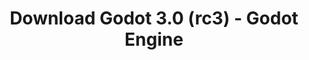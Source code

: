 ---
# Generated by /tools/generators/src/download_archive_generator !!! do not edit by hand !!!
title: 'Download Godot 3.0 (rc3) - Godot Engine'
type: 'download/archive'
name: '3.0'
flavor: 'rc3'
release_date: '2018-01-24T02:00:00-00:00'
release_notes: 'article/dev-snapshot-godot-3-0-rc-3/'
primaryPlatforms:
  - 'android.apk'
  - 'macos.universal'
  - 'windows.64'
  - 'linux_server.headless.64'
  - 'web'
  - 'templates'
links:
  android.apk:
    name: 'android.apk'
    title: 'Android'
    caption: 'APK Universal (ARM64 + ARMv7 + x86_64 + x86)'
    tags:
      - 'APK download'
      - 'ARM64/v7'
      - 'x86 (64 & 32 bit)'
    hosts:
      github_builds:
        regular: 'https://github.com/godotengine/godot-builds/releases/download/3.0-rc3/Godot_v3.0-rc3_android_editor.apk'
        mono: '#'
      github:
        regular: 'https://github.com/godotengine/godot/releases/download/3.0-rc3/Godot_v3.0-rc3_android_editor.apk'
        mono: '#'
  macos.universal:
    name: 'macos.universal'
    title: 'macOS'
    caption: 'Universal (x86_64 + Silício da Apple)'
    tags:
      - 'Intel/Apple Silicon'
      - '64 bit'
    hosts:
      github_builds:
        regular: 'https://github.com/godotengine/godot-builds/releases/download/3.0-rc3/Godot_v3.0-rc3_osx.universal.zip'
        mono: 'https://github.com/godotengine/godot-builds/releases/download/3.0-rc3/Godot_v3.0-rc3_mono_osx.universal.zip'
      github:
        regular: 'https://github.com/godotengine/godot/releases/download/3.0-rc3/Godot_v3.0-rc3_osx.universal.zip'
        mono: 'https://github.com/godotengine/godot/releases/download/3.0-rc3/Godot_v3.0-rc3_mono_osx.universal.zip'
  windows.64:
    name: 'windows.64'
    title: 'Windows'
    caption: 'Padrão (x86_64)'
    tags:
      - '64 bit'
    hosts:
      github_builds:
        regular: 'https://github.com/godotengine/godot-builds/releases/download/3.0-rc3/Godot_v3.0-rc3_win64.exe.zip'
        mono: 'https://github.com/godotengine/godot-builds/releases/download/3.0-rc3/Godot_v3.0-rc3_mono_win64.zip'
      github:
        regular: 'https://github.com/godotengine/godot/releases/download/3.0-rc3/Godot_v3.0-rc3_win64.exe.zip'
        mono: 'https://github.com/godotengine/godot/releases/download/3.0-rc3/Godot_v3.0-rc3_mono_win64.zip'
  linux_server.headless.64:
    name: 'linux_server.headless.64'
    title: 'Linux Server'
    caption: 'Headless (x86_64)'
    tags:
      - '64 bit'
      - 'Headless'
    hosts:
      github_builds:
        regular: 'https://github.com/godotengine/godot-builds/releases/download/3.0-rc3/Godot_v3.0-rc3_linux_headless.64.zip'
        mono: 'https://github.com/godotengine/godot-builds/releases/download/3.0-rc3/Godot_v3.0-rc3_mono_linux_headless_64.zip'
      github:
        regular: 'https://github.com/godotengine/godot/releases/download/3.0-rc3/Godot_v3.0-rc3_linux_headless.64.zip'
        mono: 'https://github.com/godotengine/godot/releases/download/3.0-rc3/Godot_v3.0-rc3_mono_linux_headless_64.zip'
  web:
    name: 'web'
    title: 'Editor Web'
    caption: ''
    tags:
      - 'Self-hosted'
      - 'Cross-platform'
    hosts:
      github_builds:
        regular: 'https://github.com/godotengine/godot-builds/releases/download/3.0-rc3/Godot_v3.0-rc3_web_editor.zip'
        mono: '#'
      github:
        regular: 'https://github.com/godotengine/godot/releases/download/3.0-rc3/Godot_v3.0-rc3_web_editor.zip'
        mono: '#'
  linux.64:
    name: 'linux.64'
    title: 'Linux'
    caption: 'Padrão (x86_64)'
    tags:
      - '64 bit'
    hosts:
      github_builds:
        regular: 'https://github.com/godotengine/godot-builds/releases/download/3.0-rc3/Godot_v3.0-rc3_x11.64.zip'
        mono: 'https://github.com/godotengine/godot-builds/releases/download/3.0-rc3/Godot_v3.0-rc3_mono_x11_64.zip'
      github:
        regular: 'https://github.com/godotengine/godot/releases/download/3.0-rc3/Godot_v3.0-rc3_x11.64.zip'
        mono: 'https://github.com/godotengine/godot/releases/download/3.0-rc3/Godot_v3.0-rc3_mono_x11_64.zip'
  linux.32:
    name: 'linux.32'
    title: 'Linux'
    caption: 'Padrão (x86)'
    tags:
      - '32 bit'
    hosts:
      github_builds:
        regular: 'https://github.com/godotengine/godot-builds/releases/download/3.0-rc3/Godot_v3.0-rc3_x11.32.zip'
        mono: 'https://github.com/godotengine/godot-builds/releases/download/3.0-rc3/Godot_v3.0-rc3_mono_x11_32.zip'
      github:
        regular: 'https://github.com/godotengine/godot/releases/download/3.0-rc3/Godot_v3.0-rc3_x11.32.zip'
        mono: 'https://github.com/godotengine/godot/releases/download/3.0-rc3/Godot_v3.0-rc3_mono_x11_32.zip'
  windows.32:
    name: 'windows.32'
    title: 'Windows'
    caption: 'Padrão (x86)'
    tags:
      - '32 bit'
    hosts:
      github_builds:
        regular: 'https://github.com/godotengine/godot-builds/releases/download/3.0-rc3/Godot_v3.0-rc3_win32.exe.zip'
        mono: 'https://github.com/godotengine/godot-builds/releases/download/3.0-rc3/Godot_v3.0-rc3_mono_win32.zip'
      github:
        regular: 'https://github.com/godotengine/godot/releases/download/3.0-rc3/Godot_v3.0-rc3_win32.exe.zip'
        mono: 'https://github.com/godotengine/godot/releases/download/3.0-rc3/Godot_v3.0-rc3_mono_win32.zip'
  linux_server.64:
    name: 'linux_server.64'
    title: 'Servidor Linux'
    caption: 'Padrão (x86_64)'
    tags:
      - '64 bit'
    hosts:
      github_builds:
        regular: 'https://github.com/godotengine/godot-builds/releases/download/3.0-rc3/Godot_v3.0-rc3_linux_server.64.zip'
        mono: 'https://github.com/godotengine/godot-builds/releases/download/3.0-rc3/Godot_v3.0-rc3_mono_linux_server_64.zip'
      github:
        regular: 'https://github.com/godotengine/godot/releases/download/3.0-rc3/Godot_v3.0-rc3_linux_server.64.zip'
        mono: 'https://github.com/godotengine/godot/releases/download/3.0-rc3/Godot_v3.0-rc3_mono_linux_server_64.zip'
  aar_library:
    name: 'aar_library'
    title: 'Biblioteca de AAR'
    caption: ''
    tags:
      - 'Android plugins'
      - 'Java'
      - 'Kotlin'
    hosts:
      github_builds:
        regular: 'https://github.com/godotengine/godot-builds/releases/download/3.0-rc3/godot-lib.3.0.rc3.release.aar'
        mono: 'https://github.com/godotengine/godot-builds/releases/download/3.0-rc3/godot-lib.3.0.rc3.mono.release.aar'
      github:
        regular: 'https://github.com/godotengine/godot/releases/download/3.0-rc3/godot-lib.3.0.rc3.release.aar'
        mono: 'https://github.com/godotengine/godot/releases/download/3.0-rc3/godot-lib.3.0.rc3.mono.release.aar'
  templates:
    name: 'templates'
    title: 'Modelos de exportação'
    caption: ''
    tags:
      - 'Utilizado para exportar os seus jogos para todas as plataformas suportadas'
    hosts:
      github_builds:
        regular: 'https://github.com/godotengine/godot-builds/releases/download/3.0-rc3/Godot_v3.0-rc3_export_templates.tpz'
        mono: 'https://github.com/godotengine/godot-builds/releases/download/3.0-rc3/Godot_v3.0-rc3_mono_export_templates.tpz'
      github:
        regular: 'https://github.com/godotengine/godot/releases/download/3.0-rc3/Godot_v3.0-rc3_export_templates.tpz'
        mono: 'https://github.com/godotengine/godot/releases/download/3.0-rc3/Godot_v3.0-rc3_mono_export_templates.tpz'
---